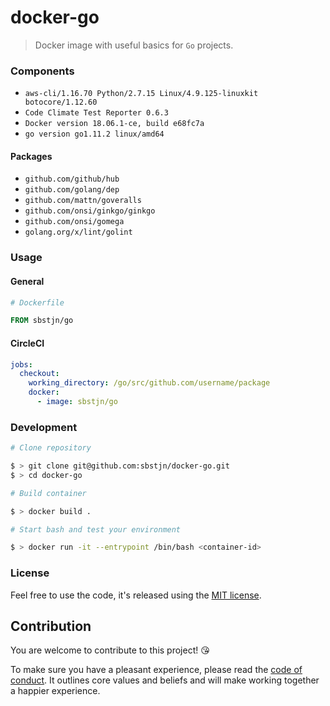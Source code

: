 # docker-go

> Docker image with useful basics for `Go` projects.

### Components

- `aws-cli/1.16.70 Python/2.7.15 Linux/4.9.125-linuxkit botocore/1.12.60`
- `Code Climate Test Reporter 0.6.3`
- `Docker version 18.06.1-ce, build e68fc7a`
- `go version go1.11.2 linux/amd64`

#### Packages

- `github.com/github/hub`
- `github.com/golang/dep`
- `github.com/mattn/goveralls`
- `github.com/onsi/ginkgo/ginkgo`
- `github.com/onsi/gomega`
- `golang.org/x/lint/golint`

### Usage

#### General

```Dockerfile
# Dockerfile

FROM sbstjn/go
```

#### CircleCI

```yaml
jobs:
  checkout:
    working_directory: /go/src/github.com/username/package
    docker:
      - image: sbstjn/go
```

### Development

```bash
# Clone repository

$ > git clone git@github.com:sbstjn/docker-go.git
$ > cd docker-go

# Build container

$ > docker build .

# Start bash and test your environment

$ > docker run -it --entrypoint /bin/bash <container-id>
```

### License

Feel free to use the code, it's released using the [MIT license](LICENSE.md).

## Contribution

You are welcome to contribute to this project! 😘

To make sure you have a pleasant experience, please read the [code of conduct](CODE_OF_CONDUCT.md). It outlines core values and beliefs and will make working together a happier experience.
